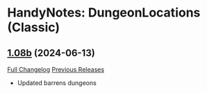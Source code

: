 # HandyNotes: DungeonLocations (Classic)

## [1.08b](https://github.com/Caliaha/HandyNotes_DungeonLocations-classic/tree/1.08b) (2024-06-13)
[Full Changelog](https://github.com/Caliaha/HandyNotes_DungeonLocations-classic/compare/1.08a...1.08b) [Previous Releases](https://github.com/Caliaha/HandyNotes_DungeonLocations-classic/releases)

- Updated barrens dungeons  
